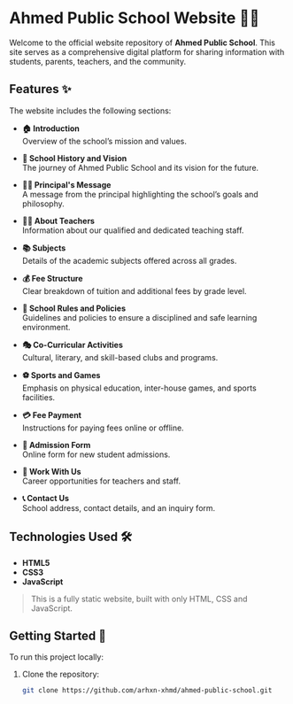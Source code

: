 # Ahmed Public School Website 🏫🌐

Welcome to the official website repository of **Ahmed Public School**. This site serves as a comprehensive digital platform for sharing information with students, parents, teachers, and the community.

## Features ✨

The website includes the following sections:

- **🏠 Introduction**  
  Overview of the school’s mission and values.

- **📜 School History and Vision**  
  The journey of Ahmed Public School and its vision for the future.

- **👨‍🏫 Principal's Message**  
  A message from the principal highlighting the school’s goals and philosophy.

- **👩‍🏫 About Teachers**  
  Information about our qualified and dedicated teaching staff.

- **📚 Subjects**  
  Details of the academic subjects offered across all grades.

- **💰 Fee Structure**  
  Clear breakdown of tuition and additional fees by grade level.

- **📘 School Rules and Policies**  
  Guidelines and policies to ensure a disciplined and safe learning environment.

- **🎭 Co-Curricular Activities**  
  Cultural, literary, and skill-based clubs and programs.

- **⚽ Sports and Games**  
  Emphasis on physical education, inter-house games, and sports facilities.

- **💳 Fee Payment**  
  Instructions for paying fees online or offline.

- **📝 Admission Form**  
  Online form for new student admissions.

- **📢 Work With Us**  
  Career opportunities for teachers and staff.

- **📞 Contact Us**  
  School address, contact details, and an inquiry form.

## Technologies Used 🛠️

- **HTML5**  
- **CSS3**
- **JavaScript**

> This is a fully static website, built with only HTML, CSS and JavaScript.

## Getting Started 🚀

To run this project locally:

1. Clone the repository:
   ```bash
   git clone https://github.com/arhxn-xhmd/ahmed-public-school.git